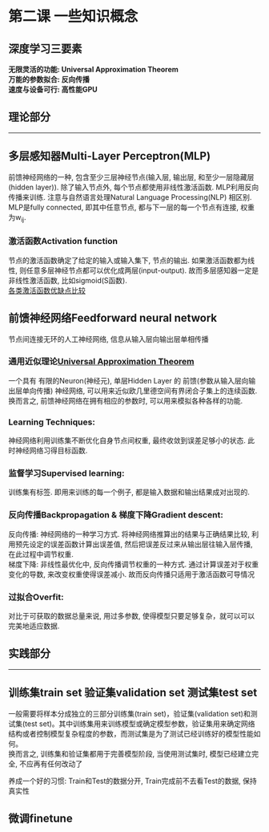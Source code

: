 # 第二课 一些知识概念

## 深度学习三要素
**无限灵活的功能: Universal Approximation Theorem**  
**万能的参数拟合: 反向传播**  
**速度与设备可行: 高性能GPU**  



## 理论部分
-----

## 多层感知器Multi-Layer Perceptron(MLP)

前馈神经网络的一种, 包含至少三层神经节点(输入层, 输出层, 和至少一层隐藏层(hidden layer)). 除了输入节点外, 每个节点都使用非线性激活函数. MLP利用反向传播来训练. 注意与自然语言处理Natural Language Processing(NLP) 相区别.  
MLP是fully connected, 即其中任意节点, 都与下一层的每一个节点有连接, 权重为w<sub>ij</sub>.  

### 激活函数Activation function 
节点的激活函数确定了给定的输入或输入集下, 节点的输出. 如果激活函数都为线性, 则任意多层神经节点都可以优化成两层(input-output). 故而多层感知器一定是非线性激活函数, 比如sigmoid(S函数).  
[各类激活函数优缺点比较](https://en.wikipedia.org/wiki/Activation_function)  


## 前馈神经网络Feedforward neural network
节点间连接无环的人工神经网络, 信息从输入层向输出层单相传播

### 通用近似理论[Universal Approximation Theorem](https://en.wikipedia.org/wiki/Universal_approximation_theorem) 
一个具有 有限的Neuron(神经元), 单层Hidden Layer 的 前馈(参数从输入层向输出层单向传播) 神经网络, 可以用来近似欧几里德空间有界闭合子集上的连续函数.  
换而言之, 前馈神经网络在拥有相应的参数时, 可以用来模拟各种各样的功能.

### Learning Techniques:  
神经网络利用训练集不断优化自身节点间权重, 最终收敛到误差足够小的状态.  此时神经网络习得目标函数.

### 监督学习Supervised learning:
训练集有标签. 即用来训练的每一个例子, 都是输入数据和输出结果成对出现的. 

### 反向传播Backpropagation & 梯度下降Gradient descent:
反向传播: 神经网络的一种学习方式. 将神经网络推算出的结果与正确结果比较, 利用预先设定的误差函数计算出误差值, 然后把误差反过来从输出层往输入层传播, 在此过程中调节权重.  
梯度下降: 非线性最优化中, 反向传播调节权重的一种方式. 通过计算误差对于权重变化的导数, 来改变权重使得误差减小. 故而反向传播只适用于激活函数可导情况

### 过拟合Overfit:
对比于可获取的数据总量来说, 用过多参数, 使得模型只要足够复杂，就可以可以完美地适应数据.



## 实践部分
-----



## 训练集train set 验证集validation set 测试集test set
一般需要将样本分成独立的三部分训练集(train set)，验证集(validation set)和测试集(test set)。其中训练集用来训练模型或确定模型参数，验证集用来确定网络结构或者控制模型复杂程度的参数，而测试集是为了测试已经训练好的模型性能如何。  
换而言之, 训练集和验证集都用于完善模型阶段, 当使用测试集时, 模型已经建立完全, 不应再有任何改动了


养成一个好的习惯: Train和Test的数据分开, Train完成前不去看Test的数据, 保持真实性

## 微调finetune